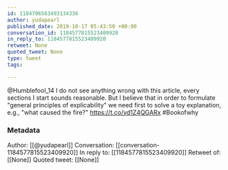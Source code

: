 ```yaml
---
id: 1184706563493134336
author: yudapearl
published_date: 2019-10-17 05:43:50 +00:00
conversation_id: 1184577815523409920
in_reply_to: 1184577815523409920
retweet: None
quoted_tweet: None
type: tweet
tags:

---
```


@Humblefool_14 I do not see anything wrong with this article, every sections I start sounds reasonable. But I believe that in order to formulate "general principles of explicability" we need first to solve a toy explanation, e.g., "what caused the fire?" https://t.co/yd1Z4QGARx #Bookofwhy

### Metadata

Author: [[@yudapearl]]
Conversation: [[conversation-1184577815523409920]]
In reply to: [[1184577815523409920]]
Retweet of: [[None]]
Quoted tweet: [[None]]
